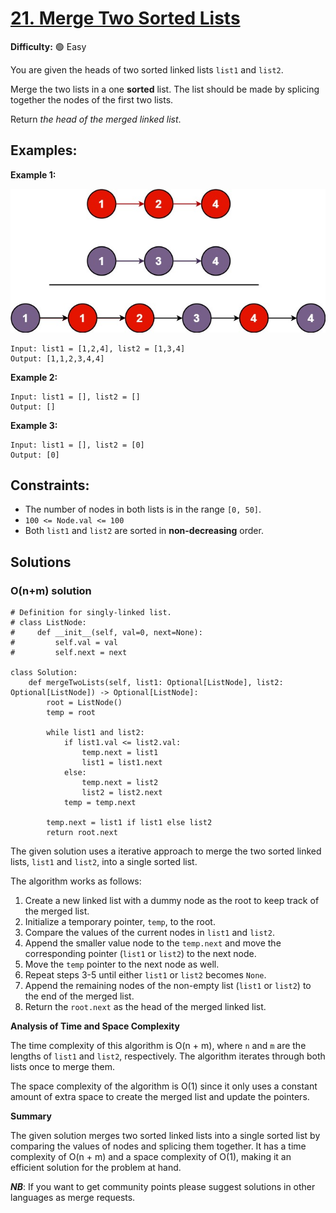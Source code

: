 # [21. Merge Two Sorted Lists](https://leetcode.com/problems/merge-two-sorted-lists/)

**Difficulty:** :green_circle: Easy

You are given the heads of two sorted linked lists `list1` and `list2`.

Merge the two lists in a one **sorted** list. The list should be made by splicing together the nodes of the first two lists.

Return *the head of the merged linked list*.

## Examples:

**Example 1:**

![045_01.jpg](./resources/045_01.jpg)

```
Input: list1 = [1,2,4], list2 = [1,3,4]
Output: [1,1,2,3,4,4]

```

**Example 2:**

```
Input: list1 = [], list2 = []
Output: []

```

**Example 3:**

```
Input: list1 = [], list2 = [0]
Output: [0]

```

## Constraints:

- The number of nodes in both lists is in the range `[0, 50]`.
- `100 <= Node.val <= 100`
- Both `list1` and `list2` are sorted in **non-decreasing** order.

## Solutions

### O(n+m) solution

```python3
# Definition for singly-linked list.
# class ListNode:
#     def __init__(self, val=0, next=None):
#         self.val = val
#         self.next = next

class Solution:
    def mergeTwoLists(self, list1: Optional[ListNode], list2: Optional[ListNode]) -> Optional[ListNode]:
        root = ListNode()
        temp = root
        
        while list1 and list2:
            if list1.val <= list2.val:
                temp.next = list1
                list1 = list1.next
            else:
                temp.next = list2
                list2 = list2.next
            temp = temp.next
            
        temp.next = list1 if list1 else list2
        return root.next
```

The given solution uses a iterative approach to merge the two sorted linked lists, `list1` and `list2`, into a single sorted list.

The algorithm works as follows:
1. Create a new linked list with a dummy node as the root to keep track of the merged list.
2. Initialize a temporary pointer, `temp`, to the root.
3. Compare the values of the current nodes in `list1` and `list2`.
4. Append the smaller value node to the `temp.next` and move the corresponding pointer (`list1` or `list2`) to the next node.
5. Move the `temp` pointer to the next node as well.
6. Repeat steps 3-5 until either `list1` or `list2` becomes `None`.
7. Append the remaining nodes of the non-empty list (`list1` or `list2`) to the end of the merged list.
8. Return the `root.next` as the head of the merged linked list.

**Analysis of Time and Space Complexity**

The time complexity of this algorithm is O(n + m), where `n` and `m` are the lengths of `list1` and `list2`, respectively. The algorithm iterates through both lists once to merge them.

The space complexity of the algorithm is O(1) since it only uses a constant amount of extra space to create the merged list and update the pointers.

**Summary**

The given solution merges two sorted linked lists into a single sorted list by comparing the values of nodes and splicing them together. It has a time complexity of O(n + m) and a space complexity of O(1), making it an efficient solution for the problem at hand.

***NB***: If you want to get community points please suggest solutions in other languages as merge requests.
